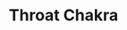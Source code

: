 ---
layout: post
title: 'Throat Chakra'
image: /assets/images/Throat_yantra.png
tags:
  - water
  - chakra
---